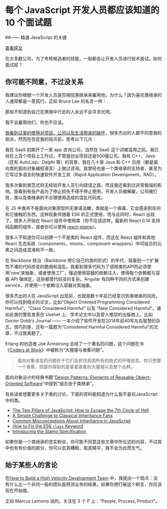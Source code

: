 
# 每个 JavaScript 开发人员都应该知道的 10 个面试题 
##—— 精通 JavaScript 的关键


[查看原文](https://medium.com/javascript-scene/10-interview-questions-every-javascript-developer-should-know-6fa6bdf5ad95?utm_source=javascriptweekly&utm_medium=email)

在大多数公司，为了考核候选者的技能，一般都会让开发人员进行技术面试。如何面试呢？

## 你可能不同意，不过没关系

我建议你根据一个开发人员是否相信类继承来雇用他，为什么？因为喜欢类继承的人通常都是一意孤行。正如 Bruce Lee 的名言一样：

>
那些不知道到自己在黑暗中行走的人永远不会寻求光明。

我不会雇用他们，你也不应该。

[我看到过类的使用对项目、公司以及生活带来的破坏](https://medium.com/javascript-scene/inside-the-dev-team-death-spiral-6a7ea255467b)，很多杰出的人都不同意我的观点，然而在否定我的观点前，思考以下几点：

我在 SaaS 初期开了一家 app 咨询公司，当然在 SaaS 这个词被滥用之前。我已经在上百个项目上工作过，不管是创业项目还是500强公司。我有 C++、Java（还有 AutoLisp、Delphi 等）的背景，我在几十家 Java 和 C++ 应用（都是面向类的面向对象编程语言）上做过咨询。我曾经也是一个类继承的支持者，甚至为它写过多语言的快速软件开发工具（Rapid Application Development，RAD）。

我多次看到类范式将无经验开发人员引向错误之路，而且我还看到过非常极端的影响。我看到有些产品为了停止损失不得不停止使用，开发人员被解雇，公司被打败，类以及类继承的不合理使用造成的混乱代码库。
    
在 JS 中类并不是面向对象原型的无害语法糖，类就是一个病毒，它会感染到任何和它接触的东西。这种现象伴随着 ES6 的正式使用，而与此同时，React 出现了。很多人开始在 React 组件中使用类（你不应该这样，最新的 React 0.14 支持纯函数的组件，或者你可以使用 [react-stamp](https://github.com/stampit-org/react-stamp)）。
    
很多人不知道你可以创建一个不是类的 React 组件，而这在 React 组件和其他 React 生态系统（components、mixins、component wrappers）中可组合的元素之间造成混淆和不一致。
    
在 Backbone 统治（Backbone 用它自己的类的形式）的年代，我看到一个扩展性不凑的代码库变的脆弱和混乱。我看到很多代码为了调用类的API而必须使用'new'来抽象，或者使用工厂，强迫使用容器的依赖注入，使得每个依赖都与容器 API 强绑定，这些都使代码变的复杂。Angular 有四种不同的方式来创建 service，并使用一个依赖注入容器对其抽象。
    
很多杰出的人在 JavaScript 出现前，也就是数十年前已经意识到类继承的风险，你可以找到相关的论文，比如“Object Oriented Programming Considered Harmful”，“Class Considered Harmful” 以及 “New Considered Harmful”。诸如此类的警告发表在 Usenet 上、学术论文中以及受人推崇的出版商上，比如 Doctor Dobb’s Journal —— 一本介绍了软件开发在2014年前40年左右智慧的杂志。很巧的是，还有一篇题为“Considered Harmful Considered Harmful”的文章，不过我离题了。

Erlang 的创造者 Joe Armstrong 总结了一个著名的问题，这个问题在书《[Coders at Work](http://amzn.to/1WcDcJt)》中被称为“大猩猩与香蕉问题”。

> 面向对象语言的问题在于它们会抓住周围所有的隐式的环境信息。你只想要一个香蕉，但是你得到的是拿着香蕉的大猩猩以及整个丛林。

面向对象设计的经典书籍“[Design Patterns: Elements of Reusable Object-Oriented Software](http://amzn.to/1Qs3VOv)”中提到“组合由于类继承”。

> 
  有些读者想要更多关于类的讨论，下面的资料能知道为什么我不喜欢JavaScript中的类。
  
  * [The Two Pillars of JavaScript: How to Escape the 7th Circle of Hell](https://medium.com/javascript-scene/the-two-pillars-of-javascript-ee6f3281e7f3)
  * [A Simple Challenge to Classical Inheritance Fans](https://medium.com/javascript-scene/a-simple-challenge-to-classical-inheritance-fans-e78c2cf5eead)
  * [Common Misconceptions About Inheritance in JavaScript](https://medium.com/javascript-scene/common-misconceptions-about-inheritance-in-javascript-d5d9bab29b0a)
  * [How to Fix the ES6 `class` Keyword](https://medium.com/javascript-scene/how-to-fix-the-es6-class-keyword-2d42bb3f4caf)
  * [Introducing the Stamp Specification](https://medium.com/javascript-scene/introducing-the-stamp-specification-77f8911c2fee)

如果你是一个类继承的忠实粉丝，你可能不同意这些文章中所论述的内容，不过其中也有有价值的部分，你可以去其糟粕，取其精华，我不会为此而生气。

## 始于某些人的言论

在[How to Build a High Velocity Development Team](https://medium.com/javascript-scene/how-to-build-a-high-velocity-development-team-4b2360d34021) 中，我提出一个观点：没有什么比一个非同一般的团队能预测业务的结果。如果你想打破这个断言，你应该现在开始做。

正如 Marcus Lemonis 说的，关注在 3 个 P 上：“People, Process, Product”。


